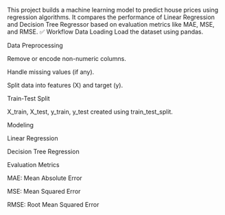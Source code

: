 This project builds a machine learning model to predict house prices using regression algorithms. It compares the performance of Linear Regression and Decision Tree Regressor based on evaluation metrics like MAE, MSE, and RMSE.
✅ Workflow
Data Loading
Load the dataset using pandas.

Data Preprocessing

Remove or encode non-numeric columns.

Handle missing values (if any).

Split data into features (X) and target (y).

Train-Test Split

X_train, X_test, y_train, y_test created using train_test_split.

Modeling

Linear Regression

Decision Tree Regression

Evaluation Metrics

MAE: Mean Absolute Error

MSE: Mean Squared Error

RMSE: Root Mean Squared Error
